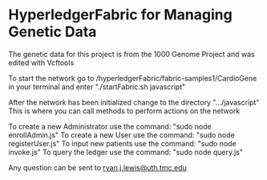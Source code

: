 # HyperledgerFabric for Managing Genetic Data

The genetic data for this project is from the 1000 Genome Project and was edited with Vcftools

To start the network go to /hyperledgerFabric/fabric-samples1/CardioGene in your terminal and enter "./startFabric.sh javascript"

After the network has been initialized change to the directory ".../javascript"
  This is where you can call methods to perform actions on the network
  
  To create a new Administrator use the command: "sudo node enrollAdmin.js"
  To create a new User use the command: "sudo node registerUser.js"
  To input new patients use the command: "sudo node invoke.js"
  To query the ledger use the command: "sudo node query.js"
  
  Any question can be sent to ryan.j.lewis@uth.tmc.edu

